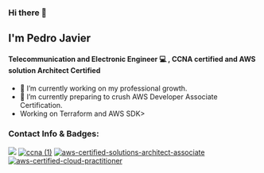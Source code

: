 ### Hi there 👋

## I'm Pedro Javier 

#### Telecommunication and Electronic Engineer :computer: , CCNA certified and AWS solution Architect Certified

- 🔭 I’m currently working on my professional growth.
- 🌱 I’m currently preparing to crush AWS Developer Associate Certification.
-  Working on Terraform and AWS SDK>

### Contact Info & Badges:
[<img src="https://img.icons8.com/fluent/48/4a90e2/linkedin.png"/>](https://www.linkedin.com/in/pedro-javier-mu%C3%B1oz-garc%C3%ADa-386060246/)
[![ccna (1)](https://user-images.githubusercontent.com/100593496/230253122-8a0df6aa-5582-4993-b801-6b4d5155caac.png)](https://www.credly.com/badges/50aaff93-1aaf-49ad-8e62-d5f850a94ce5/public_url)
[![aws-certified-solutions-architect-associate](https://github.com/AsymPJ/AsymPJ/assets/100593496/69c600da-4e92-4418-88aa-c34541f43a21)](https://www.credly.com/badges/4f2c2793-21f5-4ecd-aa5c-6f58d3c92507/public_url)
[![aws-certified-cloud-practitioner](https://github.com/AsymPJ/AsymPJ/assets/100593496/f97af1d7-98bb-45b7-810d-992bf34c2434)](https://www.credly.com/badges/ed2f9696-2386-49f2-8853-f314ca8cf57f/public_url)




